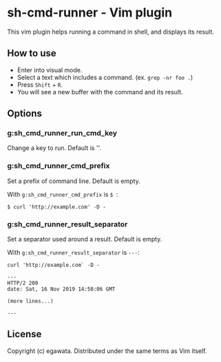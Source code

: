 # sh-cmd-runner - Vim plugin

This vim plugin helps running a command in shell, and displays its result.

## How to use

- Enter into visual mode.
- Select a text which includes a command. (ex. `grep -nr foo .`)
- Press `Shift` + `R`.
- You will see a new buffer with the command and its result.

## Options

### g:sh_cmd_runner_run_cmd_key

Change a key to run. Default is '<S-r>'.

### g:sh_cmd_runner_cmd_prefix

Set a prefix of command line. Default is empty.

With `g:sh_cmd_runner_cmd_prefix` is `$ `:

```
$ curl 'http://example.com' -D -
```

### g:sh_cmd_runner_result_separator

Set a separator used around a result. Default is empty.

With `g:sh_cmd_runner_result_separator` is `---`:

```
curl 'http://example.com` -D -

---
HTTP/2 200
date: Sat, 16 Nov 2019 14:58:06 GMT

(more lines...)

---
```

## License

Copyright (c) egawata. Distributed under the same terms as Vim itself.
